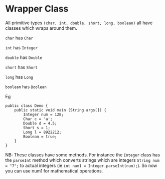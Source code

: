 # Wrapper Class

All primitive types `(char, int, double, short, long, boolean)` all have classes which wraps around them.

`char` has `Char`

`int` has `Integer`

`double` has `Double`

`short` has `Short`

`long` has `Long`

`boolean` has `Boolean`

Eg
```{java}
public class Demo {
    public static void main (String args[]) {
        Integer num = 128;
        Char c = 'a';
        Double d = 4.5;
        Short s = 1;
        Long l = 8922212;
        Boolean = true;
    }
}
```

NB: These classes have some methods. For instance the `Integer` class has the `parseInt` method which converts strings which are integers `String num = "7";` to actual integers (ie `int num1 = Integer.parseInt(num);`). 
So now you can use num1 for mathematical operations.